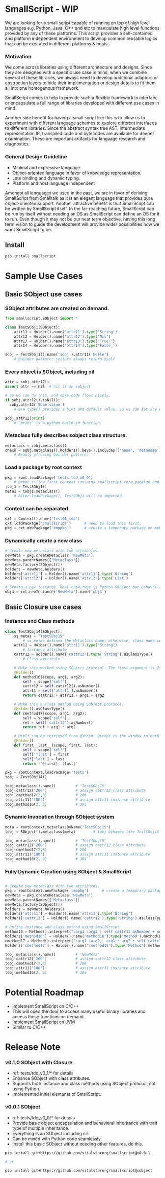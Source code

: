 # SmallScript - WIP


We are looking for a small script capable of running on top of high level languages e.g. Python, Java, C++ and etc to manipulate high level functions provided by any of these platforms. This script provides a self-contained and platform independent environment to develop common reusable logics that can be executed in different platforms & hosts.


### Motivation
We come across libraries using different architecture and designs. Since they are designed with a specific use case in mind, when we combine several of these libraries, we always need to develop additional adaptors or abstraction layers to hide their implementation or design details to fit them all into one homogenous framework.
 
SmallScript comes to help to provide such a flexible framework to interface or encapsulate a full range of libraries developed with different use cases in mind.


Another side benefit for having a small script like this is to allow us to experiment with different language schemes to explore different interfaces to different libraries. Since the abstract syntax tree AST, intermediate representation IR,  transpiled code and bytecodes are available for deeper examination. These are important artifacts for language research and diagnostics.


### General Design Guideline
- Minimal and expressive language
- Object-oriented language in favor of knowledge representation.
- Late binding and dynamic typing.
- Platform and host language independent


Amongst all languages we used in the past, we are in favor of deriving SmallScript from Smalltalk as it is an elegant language that provides pure object-oriented support. Another attractive benefit is that SmallScript can be written by SmallScript itself. In the far-reaching future, SmallScript can be run by itself without needing an OS as SmallScript can define an OS for it to run. Even though it may not be our near term objective, having this long term vision to guide the development will provide wider possibilities how we want SmallScript to be.


## Install
```sh
pip install smallscript
```


# Sample Use Cases
## Basic SObject use cases  
### SObject attributes are created on demand.
```python
from smallscript.SObject import *

class TestSObj1(SObject):
    attr11 = Holder().name('attr11').type('String')
    attr12 = Holder().name('attr12').type('Nil')
    attr13 = Holder().name('attr13').type('True_')
    attr14 = Holder().name('attr14').type('False_')

sobj = TestSObj1().name('sobj').attr11('hello')
    # Builder pattern: setters always return @self
```
### Every object is SObject, including nil
```python
attr = sobj.attr12()
assert attr == nil  # nil is an sobject

# So we can do this, and make code flows nicely.
if sobj.attr12().isNil():
  sobj.attr12('Some value')
    # BTW type() provides a hint and default value. So we can set any object into it, including non-SObject.

sobj.attr12(print) 
    # 'print' is a python build-in function.
```
### Metaclass fully describes sobject class structure.

```python
metaclass = sobj.metaclass()
check = sobj.metaclass().holders().keys().includes(['name', 'metaname'])
    # Beauty of using builder pattern.
```
### Load a package by root context
```python
pkg = root.loadPackage('tests.tdd_v0_0')
    # @root is the first context contains smallscript core package and metaclasses.
tobj1 = TestSObj1()
meta1 = tobj1.metaclass()
    # After loadPackage(), TestSObj1 will be imported.
```
### Context can be separated
```python
cxt = Context().name('test01_tdd')
cxt.loadPackage('smallscript')      # need to load this first.
pkg = cxt.newPackage('tmppkg')      # create a temporary package on memory
```
### Dynamically create a new class
```python
# Create new metaclass with two attributes.
newMeta = pkg.createMetaclass('NewMeta')
newMeta.parentNames(['Metaclass'])
newMeta.factory(SObject())
holders = newMeta.holders()
holders['attr11'] = Holder().name('attr11').type('String')
holders['attr12'] = Holder().name('attr12').type('List')

# Create a new instance. Real obj4 type is Python SObject but behaves like a new type.
obj4 = cxt.newInstance('NewMeta').name('obj4')
```

## Basic Closure use cases
### Instance and Class methods  
```python
class TestSObj14(SObject):
    ss_metas = "TestSObj15"
        # ss_metas defines the Metaclass name; otherwise, class name would be used.
    attr11 = Holder().name('attr11').type('String')
        # Instance attribute
    cattr12 = Holder().name('cattr12').type('String').asClassType()
        # Class attribute

    # Make this method using SObject protocol. The first argument is @scope, not @self.
    @Holder()
    def method16(scope, arg1, arg2):
        self = scope['self']
        cattr12 = self.cattr12().asNumber()
        attr11 = self['attr11'].asNumber()
        return cattr12 + attr11 + arg1 + arg2

    # Make this a class method using SObject protocol.
    @Holder().asClassType()
    def cmethod17(scope, arg1, arg2):
        self = scope['self']
        ret = self['cattr12'].asNumber()
        return ret + arg1 * arg2

    # @self can be retrieved from @scope. @scope is the window to both local and global variables.
    @Holder()
    def first__last__(scope, first, last):
        self = scope['self']
        self['first'] = first
        self['last'] = last
        return f"{first}, {last}"

pkg = rootContext.loadPackage('tests')
tobj = TestSObj14()

tobj.metaclass().name()         # 'TestSObj15'
tobj.cattr12('200')             # assign cattr12 class attribute
tobj.cmethod17(2,3)             # 206
tobj.attr11('100')              # assign attr11 instance attribute
tobj.method16(2, 3)             # 305
```
### Dynamic Invocation through SObject system
```python
meta = rootContext.metaclassByName('TestSObj15')
tobj = SObject().metaclass(meta)        # tobj behaves like TestSObj15 through generic SObject.

tobj.metaclass().name()         # 'TestSObj15'
tobj.cattr12('200')             # assign cattr12 class attribute
tobj.cmethod17(2,3)             # 206
tobj.attr11('100')              # assign attr11 instance attribute
tobj.method16(2, 3)             # 305
```
### Fully Dynamic Creation using SObject & SmallScript
```python

# Create new metaclass with two attributes.
pkg = rootContext.newPackage('tmppkg')      # create a temporary package
newMeta = pkg.createMetaclass('NewMeta')
newMeta.parentNames(['Metaclass'])
newMeta.factory(SObject())
holders = newMeta.holders()
holders['attr11'] = Holder().name('attr11').type('String')
holders['cattr12'] = Holder().name('cattr12').type('String').asClassType()

# Define instance and class method using SmallScript
method16 = Method().interpret(":arg1 :arg2 | self cattr12 asNumber + self attr11 asNumber + arg1 + arg2")
holders['method16'] = Holder().name('method16').type('Method').method(method16)
cmethod17 = Method().interpret(":arg1 :arg2 | arg1 * arg2 + self cattr12 asNumber")
holders['cmethod17'] = Holder().name('cmethod17').type('Method').method(cmethod17)

tobj.metaclass().name()         # 'NewMeta'
tobj.cattr12('200')             # assign cattr12 class attribute
tobj.cmethod17(2,3)             # 206
tobj.attr11('100')              # assign attr11 instance attribute
tobj.method16(2, 3)             # 305
```
# Potential Roadmap
- Implement SmallScript on C/C++
 - This will open the door to access many useful binary libraries and access these functions on demand.
- Implement SmallScript on JVM
 - Similar to C/C++

# Release Note
### v0.1.0 SObject with Closure
- ref: tests/tdd_v0_1/* for details
- Enhance SObject with class attributes.
- Supports both instance and class methods using SObject protocol, not using Python.
- Implemented initial elements of SmallScript.
### v0.0.1 SObject
- ref: tests/tdd_v0_0/* for details
- Provide basic object encapsulation and behavioral inheritance with trait type of multiple inheritance.
- Everything is an SObject including nil.
- Can be mixed with Python code seamlessly.
- Install this basic SObject without needing other features. do this.
```sh
pip install git+https://github.com/vitalstarorg/smallscript@v0.0.1

# or

pip install git+https://github.com/vitalstarorg/smallscript@sobject
```

